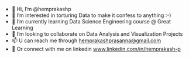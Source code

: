 - 👋 Hi, I’m @hemprakashp
- 👀 I’m interested in torturing Data to make it confess to anything :-)
- 🌱 I’m currently learning Data Science Engineering course @ Great Learning
- 💞️ I’m looking to collaborate on Data Analysis and Visualization Projects
- 📫 U can reach me through hemprakashprasanna@gmail.com
- 🤝 Or connect with me on linkedin www.linkedin.com/in/hemprakash-p

<!---
hemprakashp/hemprakashp is a ✨ special ✨ repository because its `README.md` (this file) appears on your GitHub profile.
You can click the Preview link to take a look at your changes.
--->
